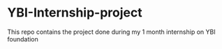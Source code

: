 # YBI-Internship-project
This repo contains the project done during my 1 month internship on YBI foundation
